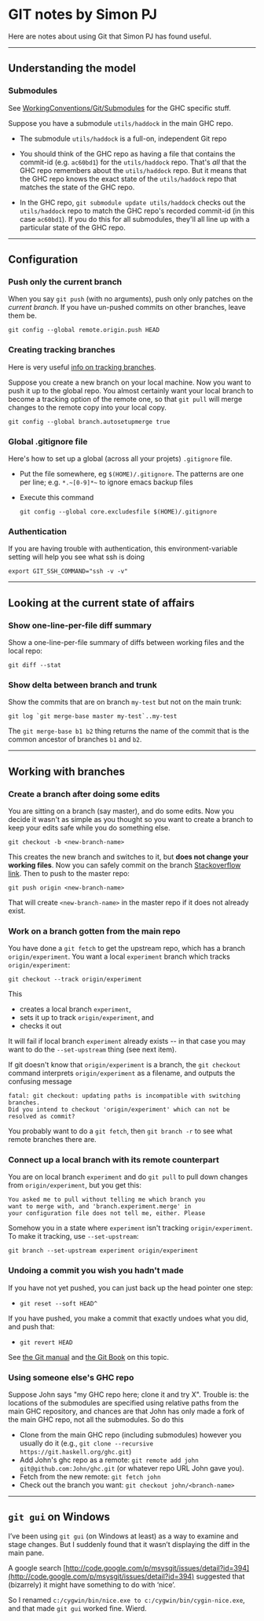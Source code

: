 # GIT notes by Simon PJ


Here are notes about using Git that Simon PJ has found useful.

---

## Understanding the model

### Submodules


See [WorkingConventions/Git/Submodules](working-conventions/git/submodules) for the GHC specific stuff.


Suppose you have a submodule `utils/haddock` in the main GHC repo.

- The submodule `utils/haddock` is a full-on, independent Git repo

- You should think of the GHC repo as having a file that contains the commit-id (e.g. `ac60bd1`) for the `utils/haddock` repo.  That's *all* that the GHC repo remembers about the `utils/haddock` repo.  But it means that the GHC repo knows the exact state of the `utils/haddock` repo that matches the state of the GHC repo.

- In the GHC repo, `git submodule update utils/haddock` checks out the `utils/haddock` repo to match the GHC repo's recorded commit-id (in this case `ac60bd1`).  If you do this for all submodules, they'll all line up with a particular state of the GHC repo.

---

## Configuration

### Push only the current branch


When you say `git push` (with no arguments), push only only patches on
the *current branch*.  If you have un-pushed commits on other branches, leave them be.

```wiki
git config --global remote.origin.push HEAD
```

### Creating tracking branches


Here is very useful [info on tracking branches](http://book.git-scm.com/4_tracking_branches.html).


Suppose you create a new branch on your local machine. Now you want to push
it up to the global repo.  You almost certainly want your local branch to become
a tracking option of the remote one, so that `git pull` will merge changes to
the remote copy into your local copy.

```wiki
git config --global branch.autosetupmerge true
```

### Global .gitignore file


Here's how to set up a global (across all your projets) `.gitignore` file.

- Put the file somewhere, eg `$(HOME)/.gitignore`.  The patterns are one per line; e.g. `*.~[0-9]*~` to ignore emacs backup files
- Execute this command

  ```wiki
  git config --global core.excludesfile $(HOME)/.gitignore
  ```

### Authentication


If you are having trouble with authentication, this environment-variable setting will help you see what ssh is doing

```wiki
export GIT_SSH_COMMAND="ssh -v -v" 
```

---

## Looking at the current state of affairs

### Show one-line-per-file diff summary


Show a one-line-per-file summary of diffs between working files and the local repo:

```wiki
git diff --stat
```

### Show delta between branch and trunk


Show the commits that are on branch `my-test` but not on the main trunk:

```wiki
git log `git merge-base master my-test`..my-test
```


The `git merge-base b1 b2` thing returns the name of the commit that is the common ancestor of branches `b1` and `b2`.

---

## Working with branches

### Create a branch after doing some edits


You are sitting on a branch (say master), and do some edits. Now you decide it wasn't as simple as you thought so you want to create a branch to keep your edits safe while you do something else. 

```wiki
git checkout -b <new-branch-name>
```


This creates the new branch and switches to it, but **does not change your working files**.  Now you can safely commit on the branch [Stackoverflow link](http://stackoverflow.com/questions/2569459/git-create-a-branch-from-unstagged-uncommited-changes-on-master).  Then to push to the master repo:

```wiki
git push origin <new-branch-name>
```


That will create `<new-branch-name>` in the master repo if it does not already exist.

### Work on a branch gotten from the main repo


You have done a `git fetch` to get the upstream repo, which has a branch `origin/experiment`.  You want a local `experiment` branch which tracks `origin/experiment`:

```wiki
git checkout --track origin/experiment
```


This 

- creates a local branch `experiment`, 
- sets it up to track `origin/experiment`, and 
- checks it out


It will fail if local branch `experiment` already exists -- in that case you may want to do the `--set-upstream` thing (see next item). 


If git doesn't know that `origin/experiment` is a branch, the `git checkout` command interprets `origin/experiment` as a filename, and outputs the confusing message

```wiki
fatal: git checkout: updating paths is incompatible with switching branches.
Did you intend to checkout 'origin/experiment' which can not be resolved as commit?
```


You probably want to do a `git fetch`, then `git branch -r` to see what remote branches there are.

### Connect up a local branch with its remote counterpart


You are on local branch `experiment` and do `git pull` to pull down changes from `origin/experiment`, but you get this:

```wiki
You asked me to pull without telling me which branch you
want to merge with, and 'branch.experiment.merge' in
your configuration file does not tell me, either. Please
```


Somehow you in a state where `experiment` isn't tracking `origin/experiment`.  To make it tracking, use `--set-upstream`:

```wiki
git branch --set-upstream experiment origin/experiment
```

### Undoing a commit you wish you hadn't made


If you have not yet pushed, you can just back up the head pointer one step:

- `git reset --soft HEAD^`


If you have pushed, you make a commit that exactly undoes what you did, and push that:

- `git revert HEAD`


See [the Git manual](http://www.kernel.org/pub/software/scm/git/docs/user-manual.html#fixing-mistakes) and [ the Git Book](http://book.git-scm.com/4_undoing_in_git_-_reset,_checkout_and_revert.html) on this topic.

### Using someone else's GHC repo


Suppose John says "my GHC repo here; clone it and try X". Trouble is: the locations of the submodules are specified using relative paths from the main GHC repository, and chances are that John has only made a fork of the main GHC repo, not all the submodules.  So do this

- Clone from the main GHC repo (including submodules) however you usually do it (e.g., `git clone --recursive https://git.haskell.org/ghc.git`)
- Add John's ghc repo as a remote: `git remote add john git@github.com:John/ghc.git` (or whatever repo URL John gave you).
- Fetch from the new remote: `git fetch john`
- Check out the branch you want: `git checkout john/<branch-name>`

---

## `git gui` on Windows


I’ve been using `git gui` (on Windows at least) as a way to examine and stage changes.  But I suddenly found that it wasn’t displaying the diff in the main pane.  


A google search [http://code.google.com/p/msysgit/issues/detail?id=394](http://code.google.com/p/msysgit/issues/detail?id=394) suggested that (bizarrely) it might have something to do with ‘nice’.  


So I renamed `c:/cygwin/bin/nice.exe to c:/cygwin/bin/cygin-nice.exe`, and that made `git gui` worked fine.  Wierd.
